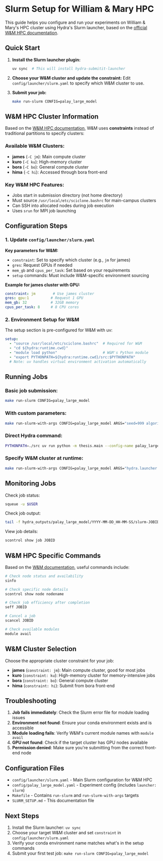 # Slurm Setup for William & Mary HPC

This guide helps you configure and run your experiments on William & Mary's HPC cluster using Hydra's Slurm launcher, based on the [official W&M HPC documentation](https://www.wm.edu/offices/it/services/researchcomputing/using/running_jobs_slurm/).

## Quick Start

1. **Install the Slurm launcher plugin:**
   ```bash
   uv sync  # This will install hydra-submitit-launcher
   ```

2. **Choose your W&M cluster and update the constraint:**
   Edit `config/launcher/slurm.yaml` to specify which W&M cluster to use.

3. **Submit your job:**
   ```bash
   make run-slurm CONFIG=palay_large_model
   ```

## W&M HPC Cluster Information

Based on the [W&M HPC documentation](https://www.wm.edu/offices/it/services/researchcomputing/using/running_jobs_slurm/), W&M uses **constraints** instead of traditional partitions to specify clusters:

### Available W&M Clusters:
- **james** (`-C jm`): Main compute cluster
- **kuro** (`-C ku`): High-memory cluster  
- **bora** (`-C bo`): General compute cluster
- **hima** (`-C hi`): Accessed through bora front-end

### Key W&M HPC Features:
- Jobs start in submission directory (not home directory)
- Must source `/usr/local/etc/sciclone.bashrc` for main-campus clusters
- Can SSH into allocated nodes during job execution
- Uses `srun` for MPI job launching

## Configuration Steps

### 1. Update `config/launcher/slurm.yaml`

**Key parameters for W&M:**
- `constraint`: Set to specify which cluster (e.g., `jm` for james)
- `gres`: Request GPUs if needed
- `mem_gb` and `cpus_per_task`: Set based on your requirements
- `setup` commands: Must include W&M-specific environment sourcing

**Example for james cluster with GPU:**
```yaml
constraint: jm        # Use james cluster
gres: gpu:1          # Request 1 GPU
mem_gb: 32           # 32GB memory
cpus_per_task: 8     # 8 CPU cores
```

### 2. Environment Setup for W&M
The setup section is pre-configured for W&M with uv:
```yaml
setup:
  - "source /usr/local/etc/sciclone.bashrc"  # Required for W&M
  - "cd ${hydra:runtime.cwd}"
  - "module load python"                     # W&M's Python module
  - "export PYTHONPATH=${hydra:runtime.cwd}/src:$PYTHONPATH"
  # Note: uv handles virtual environment activation automatically
```

## Running Jobs

### Basic job submission:
```bash
make run-slurm CONFIG=palay_large_model
```

### With custom parameters:
```bash
make run-slurm-with-args CONFIG=palay_large_model ARGS="seed=999 algorithm.iterations=1000"
```

### Direct Hydra command:
```bash
PYTHONPATH=./src uv run python -m thesis.main --config-name palay_large_model hydra/launcher=slurm
```

### Specify W&M cluster at runtime:
```bash
make run-slurm-with-args CONFIG=palay_large_model ARGS="hydra.launcher.constraint=jm"
```

## Monitoring Jobs

Check job status:
```bash
squeue -u $USER
```

Check job output:
```bash
tail -f hydra_outputs/palay_large_model/YYYY-MM-DD_HH-MM-SS/slurm-JOBID.out
```

View job details:
```bash
scontrol show job JOBID
```

## W&M HPC Specific Commands

Based on the [W&M documentation](https://www.wm.edu/offices/it/services/researchcomputing/using/running_jobs_slurm/), useful commands include:

```bash
# Check node status and availability
sinfo

# Check specific node details
scontrol show node nodename

# Check job efficiency after completion
seff JOBID

# Cancel a job
scancel JOBID

# Check available modules
module avail
```

## W&M Cluster Selection

Choose the appropriate cluster constraint for your job:

- **james** (`constraint: jm`): Main compute cluster, good for most jobs
- **kuro** (`constraint: ku`): High-memory cluster for memory-intensive jobs  
- **bora** (`constraint: bo`): General compute cluster
- **hima** (`constraint: hi`): Submit from bora front-end

## Troubleshooting

1. **Job fails immediately**: Check the Slurm error file for module loading issues
2. **Environment not found**: Ensure your conda environment exists and is accessible
3. **Module loading fails**: Verify W&M's current module names with `module avail`
4. **GPU not found**: Check if the target cluster has GPU nodes available
5. **Permission denied**: Make sure you're submitting from the correct front-end node

## Configuration Files

- `config/launcher/slurm.yaml` - Main Slurm configuration for W&M HPC
- `config/palay_large_model.yaml` - Experiment config (includes `launcher: slurm`)
- `Makefile` - Contains `run-slurm` and `run-slurm-with-args` targets
- `SLURM_SETUP.md` - This documentation file

## Next Steps

1. Install the Slurm launcher: `uv sync`
2. Choose your target W&M cluster and set `constraint` in `config/launcher/slurm.yaml`
3. Verify your conda environment name matches what's in the setup commands
4. Submit your first test job: `make run-slurm CONFIG=palay_large_model`
